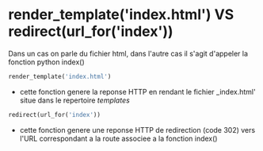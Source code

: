 render_template('index.html') VS redirect(url_for('index'))
===========================================================


Dans un cas on parle du fichier html, dans l'autre cas il s'agit d'appeler la fonction python index()



```python
render_template('index.html')
```

- cette fonction genere la reponse HTTP en rendant le fichier _index.html' situe dans le repertoire _templates_






```python
redirect(url_for('index'))
```

- cette fonction genere une reponse HTTP de redirection (code 302) vers l'URL correspondant a la route associee a la fonction index()

